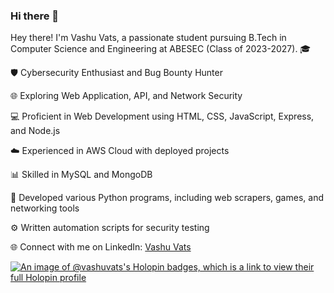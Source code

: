 ### Hi there 👋

<!--
**VashuVats/VashuVats** is a ✨ _special_ ✨ repository because its `README.md` (this file) appears on your GitHub profile.

Here are some ideas to get you started:

- 🔭 I’m currently working on ...
- 🌱 I’m currently learning ...
- 👯 I’m looking to collaborate on ...
- 🤔 I’m looking for help with ...
- 💬 Ask me about ...
- 📫 How to reach me: ...
- 😄 Pronouns: ...
- ⚡ Fun fact: ...
-->
Hey there! I'm Vashu Vats, a passionate student pursuing B.Tech in Computer Science and Engineering at ABESEC (Class of 2023-2027). 🎓

🛡️ Cybersecurity Enthusiast and Bug Bounty Hunter

🌐 Exploring Web Application, API, and Network Security

💻 Proficient in Web Development using HTML, CSS, JavaScript, Express, and Node.js

☁️ Experienced in AWS Cloud with deployed projects

📊 Skilled in MySQL and MongoDB

🐍 Developed various Python programs, including web scrapers, games, and networking tools

⚙️ Written automation scripts for security testing

🌐 Connect with me on LinkedIn: <a href="https://www.linkedin.com/in/vashu-vats-523a43203">Vashu Vats</a>

[![An image of @vashuvats's Holopin badges, which is a link to view their full Holopin profile](https://holopin.me/vashuvats)](https://holopin.io/@vashuvats)
<div data-iframe-width="150" data-iframe-height="270" data-share-badge-id="d0a3d9e5-4186-4bf2-9110-7bdb3fb23709" data-share-badge-host="https://www.credly.com"></div><script type="text/javascript" async src="//cdn.credly.com/assets/utilities/embed.js"></script>
